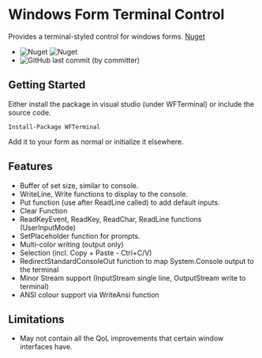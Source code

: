 # Windows Form Terminal Control
Provides a terminal-styled control for windows forms.
[Nuget](https://www.nuget.org/packages/WFTerminal)
- ![Nuget](https://img.shields.io/nuget/v/WFTerminal) ![Nuget](https://img.shields.io/nuget/dt/WFTerminal)
- ![GitHub last commit (by committer)](https://img.shields.io/github/last-commit/samstk/WFTerminal)
## Getting Started
Either install the package in visual studio (under WFTerminal)
or include the source code.
```
Install-Package WFTerminal
```

Add it to your form as normal or initialize it elsewhere.

## Features
* Buffer of set size, similar to console.
* WriteLine, Write functions to display to the console.
* Put function (use after ReadLine called) to add default inputs.
* Clear Function
* ReadKeyEvent, ReadKey, ReadChar, ReadLine functions (UserInputMode)
* SetPlaceholder function for prompts.
* Multi-color writing (output only)
* Selection (incl. Copy + Paste - Ctrl+C/V)
* RedirectStandardConsoleOut function to map System.Console output to the terminal
* Minor Stream support (InputStream single line, OutputStream write to terminal)
* ANSI colour support via WriteAnsi function

## Limitations
* May not contain all the QoL improvements that certain window interfaces have.

